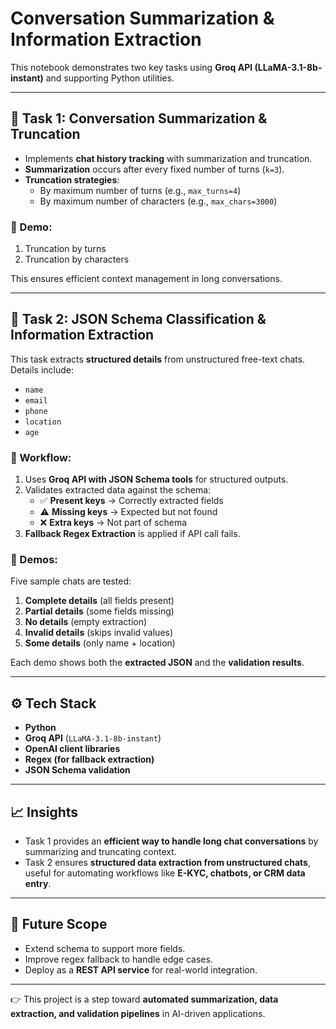 
# Conversation Summarization & Information Extraction

This notebook demonstrates two key tasks using **Groq API (LLaMA-3.1-8b-instant)** and supporting Python utilities.

---

## 📌 Task 1: Conversation Summarization & Truncation
- Implements **chat history tracking** with summarization and truncation.  
- **Summarization** occurs after every fixed number of turns (`k=3`).  
- **Truncation strategies**:
  - By maximum number of turns (e.g., `max_turns=4`)  
  - By maximum number of characters (e.g., `max_chars=3000`)  

### 🔹 Demo:
1. Truncation by turns  
2. Truncation by characters  

This ensures efficient context management in long conversations.

---

## 📌 Task 2: JSON Schema Classification & Information Extraction
This task extracts **structured details** from unstructured free-text chats.  
Details include:  
- `name`  
- `email`  
- `phone`  
- `location`  
- `age`

### 🔹 Workflow:
1. Uses **Groq API with JSON Schema tools** for structured outputs.  
2. Validates extracted data against the schema:  
   - ✅ **Present keys** → Correctly extracted fields  
   - ⚠️ **Missing keys** → Expected but not found  
   - ❌ **Extra keys** → Not part of schema  
3. **Fallback Regex Extraction** is applied if API call fails.  

### 🔹 Demos:
Five sample chats are tested:
1. **Complete details** (all fields present)  
2. **Partial details** (some fields missing)  
3. **No details** (empty extraction)  
4. **Invalid details** (skips invalid values)  
5. **Some details** (only name + location)

Each demo shows both the **extracted JSON** and the **validation results**.

---

## ⚙️ Tech Stack
- **Python**  
- **Groq API** (`LLaMA-3.1-8b-instant`)  
- **OpenAI client libraries**  
- **Regex (for fallback extraction)**  
- **JSON Schema validation**  

---

## 📈 Insights
- Task 1 provides an **efficient way to handle long chat conversations** by summarizing and truncating context.  
- Task 2 ensures **structured data extraction from unstructured chats**, useful for automating workflows like **E-KYC, chatbots, or CRM data entry**.  

---

## 🚀 Future Scope
- Extend schema to support more fields.  
- Improve regex fallback to handle edge cases.  
- Deploy as a **REST API service** for real-world integration.  

---

👉 This project is a step toward **automated summarization, data extraction, and validation pipelines** in AI-driven applications.
